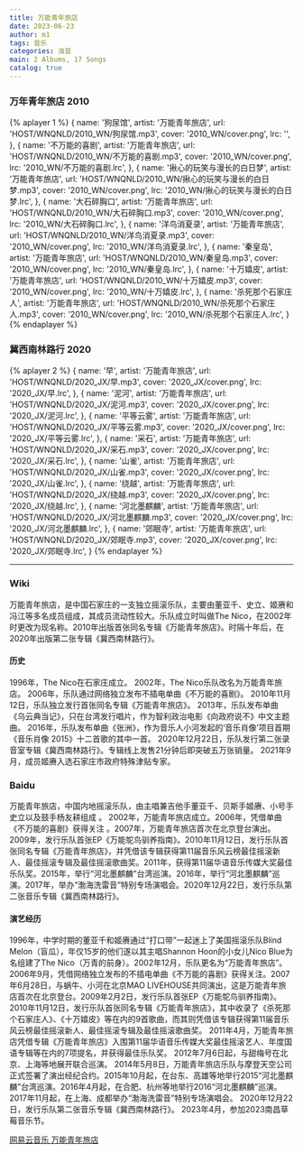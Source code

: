 ```yaml
---
title: 万能青年旅店
date: 2023-06-23
author: m1
tags: 音乐
categories: 浊音
main: 2 Albums, 17 Songs
catalog: true
---
```


### 万年青年旅店 2010

{% aplayer 1 %}
{
name: '狗尿馆',
artist: '万能青年旅店',
url: 'HOST/WNQNLD/2010_WN/狗尿馆.mp3',
cover: '2010_WN/cover.png',
lrc: '',
},
{
name: '不万能的喜剧',
artist: '万能青年旅店',
url: 'HOST/WNQNLD/2010_WN/不万能的喜剧.mp3',
cover: '2010_WN/cover.png',
lrc: '2010_WN/不万能的喜剧.lrc',
},
{
name: '揪心的玩笑与漫长的白日梦',
artist: '万能青年旅店',
url: 'HOST/WNQNLD/2010_WN/揪心的玩笑与漫长的白日梦.mp3',
cover: '2010_WN/cover.png',
lrc: '2010_WN/揪心的玩笑与漫长的白日梦.lrc',
},
{
name: '大石碎胸口',
artist: '万能青年旅店',
url: 'HOST/WNQNLD/2010_WN/大石碎胸口.mp3',
cover: '2010_WN/cover.png',
lrc: '2010_WN/大石碎胸口.lrc',
},
{
name: '洋鸟消夏录',
artist: '万能青年旅店',
url: 'HOST/WNQNLD/2010_WN/洋鸟消夏录.mp3',
cover: '2010_WN/cover.png',
lrc: '2010_WN/洋鸟消夏录.lrc',
},
{
name: '秦皇岛',
artist: '万能青年旅店',
url: 'HOST/WNQNLD/2010_WN/秦皇岛.mp3',
cover: '2010_WN/cover.png',
lrc: '2010_WN/秦皇岛.lrc',
},
{
name: '十万嬉皮',
artist: '万能青年旅店',
url: 'HOST/WNQNLD/2010_WN/十万嬉皮.mp3',
cover: '2010_WN/cover.png',
lrc: '2010_WN/十万嬉皮.lrc',
},
{
name: '杀死那个石家庄人',
artist: '万能青年旅店',
url: 'HOST/WNQNLD/2010_WN/杀死那个石家庄人.mp3',
cover: '2010_WN/cover.png',
lrc: '2010_WN/杀死那个石家庄人.lrc',
}
{% endaplayer %}

### 冀西南林路行 2020

{% aplayer 2 %}
{
name: '早',
artist: '万能青年旅店',
url: 'HOST/WNQNLD/2020_JX/早.mp3',
cover: '2020_JX/cover.png',
lrc: '2020_JX/早.lrc',
},
{
name: '泥河',
artist: '万能青年旅店',
url: 'HOST/WNQNLD/2020_JX/泥河.mp3',
cover: '2020_JX/cover.png',
lrc: '2020_JX/泥河.lrc',
},
{
name: '平等云雾',
artist: '万能青年旅店',
url: 'HOST/WNQNLD/2020_JX/平等云雾.mp3',
cover: '2020_JX/cover.png',
lrc: '2020_JX/平等云雾.lrc',
},
{
name: '采石',
artist: '万能青年旅店',
url: 'HOST/WNQNLD/2020_JX/采石.mp3',
cover: '2020_JX/cover.png',
lrc: '2020_JX/采石.lrc',
},
{
name: '山雀',
artist: '万能青年旅店',
url: 'HOST/WNQNLD/2020_JX/山雀.mp3',
cover: '2020_JX/cover.png',
lrc: '2020_JX/山雀.lrc',
},
{
name: '绕越',
artist: '万能青年旅店',
url: 'HOST/WNQNLD/2020_JX/绕越.mp3',
cover: '2020_JX/cover.png',
lrc: '2020_JX/绕越.lrc',
},
{
name: '河北墨麒麟',
artist: '万能青年旅店',
url: 'HOST/WNQNLD/2020_JX/河北墨麒麟.mp3',
cover: '2020_JX/cover.png',
lrc: '2020_JX/河北墨麒麟.lrc',
},
{
name: '郊眠寺',
artist: '万能青年旅店',
url: 'HOST/WNQNLD/2020_JX/郊眠寺.mp3',
cover: '2020_JX/cover.png',
lrc: '2020_JX/郊眠寺.lrc',
}
{% endaplayer %}

---

### Wiki

万能青年旅店，是中国石家庄的一支独立摇滚乐队，主要由董亚千、史立、姬赓和冯江等多名成员组成，其成员流动性较大。乐队成立时叫做The Nico，在2002年时更改为现名称。2010年出版首张同名专辑《万能青年旅店》。时隔十年后，在2020年出版第二张专辑《冀西南林路行》。

#### 历史

1996年，The Nico在石家庄成立。
2002年，The Nico乐队改名为万能青年旅店。
2006年，乐队通过网络独立发布不插电单曲《不万能的喜剧》。
2010年11月12日，乐队独立发行首张同名专辑《万能青年旅店》。
2013年，乐队发布单曲《乌云典当记》，只在台湾发行唱片，作为智利政治电影《向政府说不》中文主题曲。
2016年，乐队发布单曲《张洲》，作为音乐人小河发起的‘音乐肖像’项目首期《音乐肖像 2015》十二首歌的其中一首。
2020年12月22日，乐队发行第二张录音室专辑《冀西南林路行》。专辑线上发售21分钟后即突破五万张销量。
2021年9月，成员姬赓入选石家庄市政府特殊津贴专家。

### Baidu

万能青年旅店，中国内地摇滚乐队，由主唱兼吉他手董亚千、贝斯手姬赓、小号手史立以及鼓手杨友耕组成
。
2002年，万能青年旅店成立。2006年，凭借单曲《不万能的喜剧》获得关注 。2007年，万能青年旅店首次在北京登台演出。2009年，发行乐队首张EP《万能鸵鸟驯养指南》。2010年11月12日，发行乐队首张同名专辑《万能青年旅店》，并凭借该专辑获得第11届音乐风云榜最佳摇滚新人、最佳摇滚专辑及最佳摇滚歌曲奖。2011年，获得第11届华语音乐传媒大奖最佳乐队奖。2015年，举行“河北墨麒麟”台湾巡演。2016年，举行“河北墨麒麟”巡演。2017年，举办“渤海洗雷音”特别专场演唱会。2020年12月22日，发行乐队第二张音乐专辑《冀西南林路行》。

#### 演艺经历

1996年，中学时期的董亚千和姬赓通过“打口带”一起迷上了美国摇滚乐队Blind Melon（盲瓜），年仅15岁的他们遂以其主唱Shannon Hoon的小女儿Nico Blue为名组建了The Nico（万青的前身）。2002年12月，乐队更名为“万能青年旅店”。
2006年9月，凭借网络独立发布的不插电单曲《不万能的喜剧》获得关注。2007年6月28日，与蜗牛、小河在北京MAO LIVEHOUSE共同演出，这是万能青年旅店首次在北京登台。2009年2月2日，发行乐队首张EP《万能鸵鸟驯养指南》。
2010年11月12日，发行乐队首张同名专辑《万能青年旅店》，其中收录了《杀死那个石家庄人》、《十万嬉皮》等在内的9首歌曲，而其则凭借该专辑获得第11届音乐风云榜最佳摇滚新人、最佳摇滚专辑及最佳摇滚歌曲奖。
2011年4月，万能青年旅店凭借专辑《万能青年旅店》入围第11届华语音乐传媒大奖最佳摇滚艺人、年度国语专辑等在内的7项提名，并获得最佳乐队奖。
2012年7月6日起，与甜梅号在北京、上海等地展开联合巡演。
2014年5月8日，万能青年旅店乐队与摩登天空公司正式签署了演出经纪合约。2015年10月起，在台东、高雄等地举行2015“河北墨麒麟”台湾巡演。2016年4月起，在合肥、杭州等地举行2016“河北墨麒麟”巡演。2017年11月起，在上海、成都举办“渤海洗雷音”特别专场演唱会。
2020年12月22日，发行乐队第二张音乐专辑《冀西南林路行》。
2023年4月，参加2023南昌草莓音乐节。

[网易云音乐 万能青年旅店](https://music.163.com/#/artist?id=13223)
